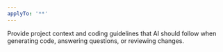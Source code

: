 ```yaml
---
applyTo: '**'
---
```


Provide project context and coding guidelines that AI should follow when generating code, answering questions, or reviewing changes.
